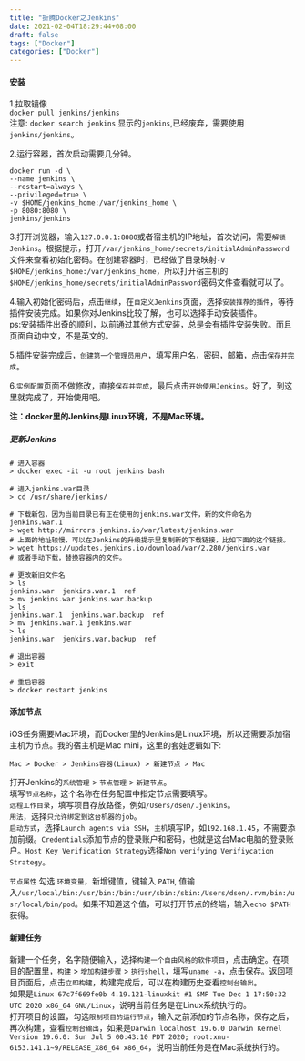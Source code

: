 ```yaml
---
title: "折腾Docker之Jenkins"
date: 2021-02-04T18:29:44+08:00
draft: false
tags: ["Docker"]
categories: ["Docker"]
---
```


#### 安装

1.拉取镜像  
`docker pull jenkins/jenkins`  
注意: `docker search jenkins` 显示的`jenkins`,已经废弃，需要使用`jenkins/jenkins`。

2.运行容器，首次启动需要几分钟。

```text
docker run -d \
--name jenkins \
--restart=always \
--privileged=true \
-v $HOME/jenkins_home:/var/jenkins_home \
-p 8080:8080 \
jenkins/jenkins
```

3.打开浏览器，输入`127.0.0.1:8080`或者宿主机的IP地址，首次访问，需要`解锁 Jenkins`。根据提示，打开`/var/jenkins_home/secrets/initialAdminPassword`文件来查看初始化密码。在创建容器时，已经做了目录映射`-v $HOME/jenkins_home:/var/jenkins_home`，所以打开宿主机的`$HOME/jenkins_home/secrets/initialAdminPassword`密码文件查看就可以了。

4.输入初始化密码后，点击`继续`，在`自定义Jenkins`页面，选择`安装推荐的插件`，等待插件安装完成。如果你对Jenkins比较了解，也可以选择手动安装插件。  
ps:安装插件出奇的顺利，以前通过其他方式安装，总是会有插件安装失败。而且页面自动中文，不是英文的。

5.插件安装完成后，`创建第一个管理员用户`，填写用户名，密码，邮箱，点击`保存并完成`。

6.`实例配置`页面不做修改，直接`保存并完成`，最后点击`开始使用Jenkins`。好了，到这里就完成了，开始使用吧。

**注：docker里的Jenkins是Linux环境，不是Mac环境。**

##### 更新Jenkins

```text
# 进入容器
> docker exec -it -u root jenkins bash

# 进入jenkins.war目录
> cd /usr/share/jenkins/

# 下载新包，因为当前目录已有正在使用的jenkins.war文件，新的文件命名为jenkins.war.1
> wget http://mirrors.jenkins.io/war/latest/jenkins.war
# 上面的地址较慢，可以在Jenkins的升级提示里复制新的下载链接，比如下面的这个链接。
> wget https://updates.jenkins.io/download/war/2.280/jenkins.war
# 或者手动下载，替换容器内的文件。

# 更改新旧文件名
> ls
jenkins.war  jenkins.war.1  ref
> mv jenkins.war jenkins.war.backup
> ls 
jenkins.war.1  jenkins.war.backup  ref
> mv jenkins.war.1 jenkins.war
> ls
jenkins.war  jenkins.war.backup  ref

# 退出容器
> exit

# 重启容器
> docker restart jenkins
```

#### 添加节点

iOS任务需要Mac环境，而Docker里的Jenkins是Linux环境，所以还需要添加宿主机为节点。我的宿主机是Mac mini，这里的套娃逻辑如下:

```text
Mac > Docker > Jenkins容器(Linux) > 新建节点 > Mac
```

打开Jenkins的`系统管理` > `节点管理` > `新建节点`。  
填写`节点名称`，这个名称在任务配置中指定节点需要填写。  
`远程工作目录`，填写项目存放路径，例如`/Users/dsen/.jenkins`。  
`用法`，选择`只允许绑定到这台机器的job`。  
`启动方式`，选择`Launch agents via SSH`，`主机`填写IP，如`192.168.1.45`，不需要添加前缀。`Credentials`添加节点的登录账户和密码，也就是这台Mac电脑的登录账户。`Host Key Verification Strategy`选择`Non verifying Verifiycation Strategy`。

`节点属性` 勾选 `环境变量`，新增键值，键输入 `PATH`, 值输入`/usr/local/bin:/usr/bin:/bin:/usr/sbin:/sbin:/Users/dsen/.rvm/bin:/usr/local/bin/pod`。如果不知道这个值，可以打开节点的终端，输入`echo $PATH`获得。

#### 新建任务

新建一个任务，名字随便输入，选择`构建一个自由风格的软件项目`，点击确定。在项目的配置里，`构建` > `增加构建步骤` > `执行shell`，填写`uname -a`，点击保存。返回项目页面后，点击`立即构建`，构建完成后，可以在构建历史查看`控制台输出`。  
如果是`Linux 67c7f669fe0b 4.19.121-linuxkit #1 SMP Tue Dec 1 17:50:32 UTC 2020 x86_64 GNU/Linux`，说明当前任务是在Linux系统执行的。  
打开项目的设置，勾选`限制项目的运行节点`，输入之前添加的节点名称，保存之后，再次构建，查看`控制台输出`，如果是`Darwin localhost 19.6.0 Darwin Kernel Version 19.6.0: Sun Jul 5 00:43:10 PDT 2020; root:xnu-6153.141.1~9/RELEASE_X86_64 x86_64`，说明当前任务是在Mac系统执行的。
